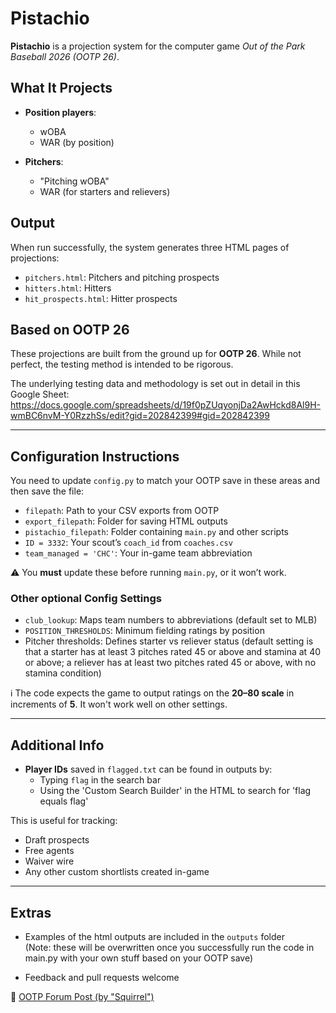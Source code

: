 # Pistachio

**Pistachio** is a projection system for the computer game *Out of the Park Baseball 2026 (OOTP 26)*.

## What It Projects

- **Position players**:  
  - wOBA  
  - WAR (by position)

- **Pitchers**:  
  - "Pitching wOBA"  
  - WAR (for starters and relievers)

## Output

When run successfully, the system generates three HTML pages of projections:

- `pitchers.html`: Pitchers and pitching prospects  
- `hitters.html`: Hitters  
- `hit_prospects.html`: Hitter prospects

## Based on OOTP 26

These projections are built from the ground up for **OOTP 26**.  While not perfect, the testing method is intended to be rigorous.

The underlying testing data and methodology is set out in detail in this Google Sheet:
https://docs.google.com/spreadsheets/d/19f0pZUqyonjDa2AwHckd8Al9H-wmBC6nvM-Y0RzzhSs/edit?gid=202842399#gid=202842399

---

## Configuration Instructions

You need to update `config.py` to match your OOTP save in these areas and then save the file:

- `filepath`: Path to your CSV exports from OOTP  
- `export_filepath`: Folder for saving HTML outputs  
- `pistachio_filepath`: Folder containing `main.py` and other scripts  
- `ID = 3332`: Your scout’s `coach_id` from `coaches.csv`  
- `team_managed = 'CHC'`: Your in-game team abbreviation

⚠️ You **must** update these before running `main.py`, or it won’t work.

### Other optional Config Settings

- `club_lookup`: Maps team numbers to abbreviations (default set to MLB)
- `POSITION_THRESHOLDS`: Minimum fielding ratings by position
- Pitcher thresholds: Defines starter vs reliever status (default setting is that a starter has at least 3 pitches rated 45 or above and stamina at 40 or above; a reliever has at least two pitches rated 45 or above, with no stamina condition)

ℹ️ The code expects the game to output ratings on the **20–80 scale** in increments of **5**. It won't work well on other settings.

---

## Additional Info

- **Player IDs** saved in `flagged.txt` can be found in outputs by:
  - Typing `flag` in the search bar
  - Using the 'Custom Search Builder' in the HTML to search for 'flag equals flag'

This is useful for tracking:
- Draft prospects
- Free agents
- Waiver wire
- Any other custom shortlists created in-game

---

## Extras

- Examples of the html outputs are included in the `outputs` folder  
  (Note: these will be overwritten once you successfully run the code in main.py with your own stuff based on your OOTP save)

- Feedback and pull requests welcome

🧵 [OOTP Forum Post (by "Squirrel")](https://forums.ootpdevelopments.com/showthread.php?t=361580)
